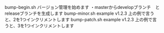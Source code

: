 bump-begin.sh
	バージョン管理を始めます
		・masterからdevelopブランチ　と　releaseブランチを生成します
bump-minor.sh
	example v1.2.3
	上の例で言うと、2を1つインクリメントします
bump-patch.sh
	example v1.2.3
	上の例で言うと、3を1つインクリメントします
